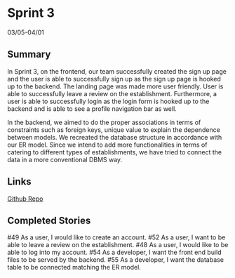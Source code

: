 # Sprint 3
03/05-04/01
## Summary
In Sprint 3, on the frontend, our team successfully created the sign up page and the user is able to successfully sign up as the sign up page is hooked up to the backend. The landing page was made more user friendly. User is able to successfully leave a review on the establishment. Furthermore, a user is able to successfully login as the login form is hooked up to the backend and is able to see a profile navigation bar as well.

In the backend, we aimed to do the proper associations in terms of constraints such as foreign keys, unique value to explain the dependence between models. We recreated the database structure in accordance with our ER model. Since we intend to add more functionalities in terms of catering to different types of establishments, we have tried to connect the data in a more conventional DBMS way. 


## Links
[Github Repo](https://github.com/Monicakodali/SEPROJECT)
## Completed Stories
#49 As a user, I would like to create an account.
#52 As a user, I want to be able to leave a review on the establishment.
#48 As a user, I would like to be able to log into my account.
#54 As a developer, I want the front end build files to be served by the backend.
#55 As a developer, I want the database table to be connected matching the ER model.
